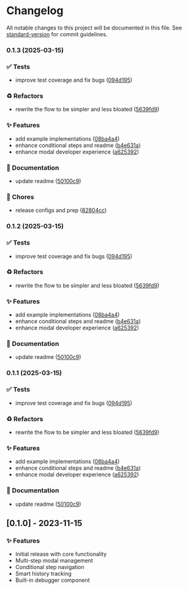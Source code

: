 # Changelog

All notable changes to this project will be documented in this file. See [standard-version](https://github.com/conventional-changelog/standard-version) for commit guidelines.

### 0.1.3 (2025-03-15)


### ✅ Tests

* improve test coverage and fix bugs ([094d195](https://github.com/Chappy202/modal-manager/commit/094d195fa64456b8f1706c01723924efedc9e473))


### ♻️ Refactors

* rewrite the flow to be simpler and less bloated ([5639fd9](https://github.com/Chappy202/modal-manager/commit/5639fd91360317f827363d5826879618a16318f1))


### ✨ Features

* add example implementations ([08ba4a4](https://github.com/Chappy202/modal-manager/commit/08ba4a4146a2587dffd24c19ac2037ac438e431d))
* enhance conditional steps and readme ([b4e631a](https://github.com/Chappy202/modal-manager/commit/b4e631a2527c8ff686f6a2f4349088aaefd50bbb))
* enhance modal developer experience ([a625392](https://github.com/Chappy202/modal-manager/commit/a625392fc32df34d6e6600d7272f9a4a755cc173))


### 📝 Documentation

* update readme ([50100c9](https://github.com/Chappy202/modal-manager/commit/50100c9c25a35c61e7b3d2bb5deacfa5c101a2e5))


### 🔧 Chores

* release configs and prep ([82804cc](https://github.com/Chappy202/modal-manager/commit/82804cc77b2523d6ecfb61b13e3e13291f768dab))

### 0.1.2 (2025-03-15)


### ✅ Tests

* improve test coverage and fix bugs ([094d195](https://github.com/Chappy202/modal-manager/commit/094d195fa64456b8f1706c01723924efedc9e473))


### ♻️ Refactors

* rewrite the flow to be simpler and less bloated ([5639fd9](https://github.com/Chappy202/modal-manager/commit/5639fd91360317f827363d5826879618a16318f1))


### ✨ Features

* add example implementations ([08ba4a4](https://github.com/Chappy202/modal-manager/commit/08ba4a4146a2587dffd24c19ac2037ac438e431d))
* enhance conditional steps and readme ([b4e631a](https://github.com/Chappy202/modal-manager/commit/b4e631a2527c8ff686f6a2f4349088aaefd50bbb))
* enhance modal developer experience ([a625392](https://github.com/Chappy202/modal-manager/commit/a625392fc32df34d6e6600d7272f9a4a755cc173))


### 📝 Documentation

* update readme ([50100c9](https://github.com/Chappy202/modal-manager/commit/50100c9c25a35c61e7b3d2bb5deacfa5c101a2e5))

### 0.1.1 (2025-03-15)


### ✅ Tests

* improve test coverage and fix bugs ([094d195](https://github.com/Chappy202/modal-manager/commit/094d195fa64456b8f1706c01723924efedc9e473))


### ♻️ Refactors

* rewrite the flow to be simpler and less bloated ([5639fd9](https://github.com/Chappy202/modal-manager/commit/5639fd91360317f827363d5826879618a16318f1))


### ✨ Features

* add example implementations ([08ba4a4](https://github.com/Chappy202/modal-manager/commit/08ba4a4146a2587dffd24c19ac2037ac438e431d))
* enhance conditional steps and readme ([b4e631a](https://github.com/Chappy202/modal-manager/commit/b4e631a2527c8ff686f6a2f4349088aaefd50bbb))
* enhance modal developer experience ([a625392](https://github.com/Chappy202/modal-manager/commit/a625392fc32df34d6e6600d7272f9a4a755cc173))


### 📝 Documentation

* update readme ([50100c9](https://github.com/Chappy202/modal-manager/commit/50100c9c25a35c61e7b3d2bb5deacfa5c101a2e5))

## [0.1.0] - 2023-11-15

### ✨ Features

- Initial release with core functionality
- Multi-step modal management
- Conditional step navigation
- Smart history tracking
- Built-in debugger component 
